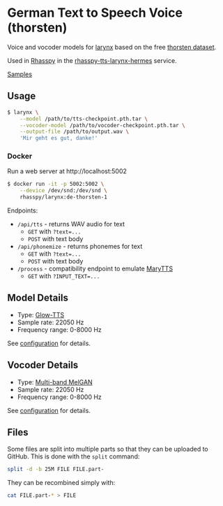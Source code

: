 # German Text to Speech Voice (thorsten)

Voice and vocoder models for [larynx](https://github.com/rhasspy/larynx) based on the free [thorsten dataset](https://github.com/thorstenMueller/deep-learning-german-tts/).

Used in [Rhasspy](https://github.com/rhasspy) in the [rhasspy-tts-larynx-hermes](https://github.com/rhasspy/rhasspy-tts-larynx-hermes) service.

[Samples](samples)

## Usage

```sh
$ larynx \
    --model /path/to/tts-checkpoint.pth.tar \
    --vocoder-model /path/to/vocoder-checkpoint.pth.tar \
    --output-file /path/to/output.wav \
    'Mir geht es gut, danke!'
```

### Docker

Run a web server at http://localhost:5002

```sh
$ docker run -it -p 5002:5002 \
    --device /dev/snd:/dev/snd \
    rhasspy/larynx:de-thorsten-1
```

Endpoints:

* `/api/tts` - returns WAV audio for text
    * `GET` with `?text=...`
    * `POST` with text body
* `/api/phonemize` - returns phonemes for text
    * `GET` with `?text=...`
    * `POST` with text body
* `/process` - compatibility endpoint to emulate [MaryTTS](http://mary.dfki.de/)
    * `GET` with `?INPUT_TEXT=...`

## Model Details

* Type: [Glow-TTS](https://arxiv.org/abs/2005.11129)
* Sample rate: 22050 Hz
* Frequency range: 0-8000 Hz

See [configuration](config.json) for details.

## Vocoder Details

* Type: [Multi-band MelGAN](https://arxiv.org/abs/2005.05106)
* Sample rate: 22050 Hz
* Frequency range: 0-8000 Hz

See [configuration](vocoder/config.json) for details.

## Files

Some files are split into multiple parts so that they can be uploaded to GitHub. This is done with the `split` command:

```bash
split -d -b 25M FILE FILE.part-
```

They can be recombined simply with:

```bash
cat FILE.part-* > FILE
```

